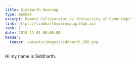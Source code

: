 ```yaml
---
title: Siddharth Swaroop
type: member
excerpt: Remote Collaborator // *University of Cambridge*
link: https://siddharthswaroop.github.io/
rank: 7
date: 2018-11-01 00:00:00
header:
  teaser: /assets/images/siddharth_200.png
---
```


Hi my name is Siddharth.
